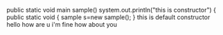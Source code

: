 public static void main
sample()
    system.out.println("this is constructor")
    {
    public static void
    {
    sample s=new sample();
    }
    this is default constructor
    hello how are u
    i'm fine 
    how about you

<!---
deepashet/deepashet is a ✨ special ✨ repository because its `README.md` (this file) appears on your GitHub profile.
You can click the Preview link to take a look at your changes.
--->
